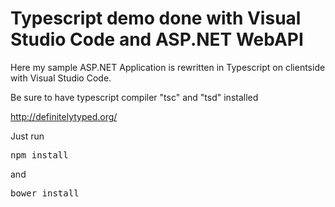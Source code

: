 # Typescript demo done with Visual Studio Code and ASP.NET WebAPI

Here my sample ASP.NET Application is rewritten in Typescript on clientside with Visual Studio Code.

Be sure to have typescript compiler "tsc" and "tsd" installed

http://definitelytyped.org/

Just run

<pre>npm install</pre> and <pre>bower install</pre>
